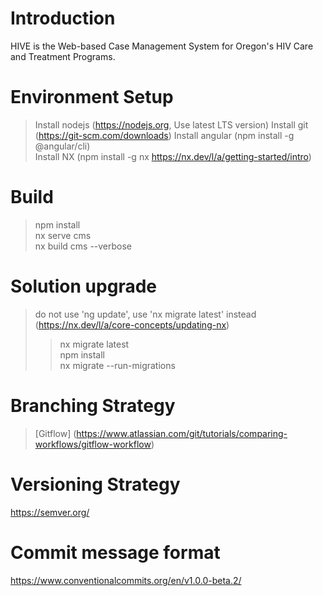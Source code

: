 # Introduction 
HIVE is the Web-based Case Management System for Oregon's HIV Care and Treatment Programs.

# Environment Setup
> Install nodejs (https://nodejs.org, Use latest LTS version)
> Install git (https://git-scm.com/downloads)
> Install angular (npm install -g @angular/cli)\
> Install NX (npm install -g nx https://nx.dev/l/a/getting-started/intro)

# Build
> npm install\
> nx serve cms\
> nx build cms --verbose

# Solution upgrade
> do not use 'ng update', use 'nx migrate latest' instead (https://nx.dev/l/a/core-concepts/updating-nx)
>> nx migrate latest\
>> npm install\
>> nx migrate --run-migrations
# Branching Strategy
> [Gitflow] (https://www.atlassian.com/git/tutorials/comparing-workflows/gitflow-workflow)

# Versioning Strategy
https://semver.org/

# Commit message format
https://www.conventionalcommits.org/en/v1.0.0-beta.2/
